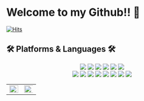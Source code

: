 # Welcome to my Github!! 🌱

[![Hits](https://hits.seeyoufarm.com/api/count/incr/badge.svg?url=https%3A%2F%2Fgithub.com%2Fhaesoo9410&count_bg=%23EB8B10&title_bg=%23684327&icon=&icon_color=%23E7E7E7&title=VISIT&edge_flat=false)](https://github.com/yuchan509)


## 🛠 Platforms & Languages 🛠

<p align="center">
<img src="https://img.shields.io/badge/HTML5-E34F26?style=flat-square&logo=HTML5&logoColor=white" /></a>
<img src="https://img.shields.io/badge/CSS3-1572B6?style=flat-square&logo=CSS3&logoColor=white" /></a>
<img src="https://img.shields.io/badge/JavaScript-F7DF1E?style=flat-square&logo=JavaScript&logoColor=white" /></a>
<img src="https://img.shields.io/badge/Python-3776AB?style=flat-square&logo=Python&logoColor=white" /></a>
<img src="https://img.shields.io/badge/Numpy-013243?style=flat-square&logo=Numpy&logoColor=white" /></a>
<img src="https://img.shields.io/badge/Pandas-150458?style=flat-square&logo=Pandas&logoColor=white" /></a>
<br>
<img src="https://img.shields.io/badge/C Sharp-239120?style=flat-square&logo=c#&logoColor=white" /></a>
<img src="https://img.shields.io/badge/TensorFlow-FF6F00?style=flat-square&logo=TensorFlow&logoColor=white" /></a>
<img src="https://img.shields.io/badge/R-276DC3?style=flat-square&logo=R&logoColor=white" /></a>
<img src="https://img.shields.io/badge/Keras-D00000?style=flat-square&logo=Keras&logoColor=white" /></a>
<img src="https://img.shields.io/badge/Unity-000000?style=flat-square&logo=Unity&logoColor=white" /></a>
<img src="https://img.shields.io/badge/PyTorch-EE4C2C?style=flat-square&logo=PyTorchs&logoColor=white" /></a>
<img src="https://img.shields.io/badge/OpenCV-5C3EE8?style=flat-square&logo=OpenCVs&logoColor=white" /></a>
<img src="https://img.shields.io/badge/Jupyter-F37626?style=flat-square&logo=Jupytes&logoColor=white" /></a>
</p>


<table><tr><td valign="top" width="50%">

<img src="https://github-readme-stats.vercel.app/api?username=yuchan509&show_icons=true&theme=material-palenight" align="left" style="width: 100%" />

</td><td valign="top" width="50%">

<img src="https://github-readme-stats.vercel.app/api/top-langs/?username=yuchan509&layout=compact&theme=material-palenight" align="left" style="width: 120%" />

</td></tr></table>  
